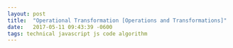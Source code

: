 ```yaml
---
layout: post
title:  "Operational Transformation [Operations and Transformations]"
date:   2017-05-11 09:43:39 -0600
tags: technical javascript js code algorithm 
---
```


